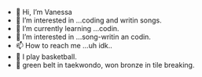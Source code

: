 - 👋 Hi, I’m Vanessa
- 👀 I’m interested in ...coding and writin songs.
- 🌱 I’m currently learning ...codin.
- 💞️ I’m interested in ...song-writin an codin.
- 📫 How to reach me ...uh idk..
- 🏀 I play basketball.
- 🥋 green belt in taekwondo, won bronze in tile breaking.

<!---
VanessaDlima/VanessaDlima is a ✨ special ✨ repository because its `README.md` (this file) appears on your GitHub profile.
You can click the Preview link to take a look at your changes.
--->
